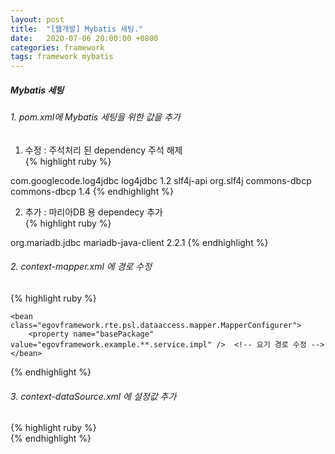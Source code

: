 ```yaml
---
layout: post
title:  "[웹개발] Mybatis 세팅."
date:   2020-07-06 20:00:00 +0800
categories: framework
tags: framework mybatis
---
```


##### Mybatis 세팅

###### 1. pom.xml에 Mybatis 세팅을 위한 값을 추가

1) 수정 : 주석처리 된 dependency 주석 해제  
 {% highlight ruby %}  
 <dependency>
      <groupId>com.googlecode.log4jdbc</groupId>
      <artifactId>log4jdbc</artifactId>
      <version>1.2</version>
      <exclusions>
          <exclusion>
              <artifactId>slf4j-api</artifactId>
              <groupId>org.slf4j</groupId>
          </exclusion>
      </exclusions>
  </dependency>

  <dependency>
      <groupId>commons-dbcp</groupId>
      <artifactId>commons-dbcp</artifactId>
      <version>1.4</version>
  </dependency>
{% endhighlight %}

2) 추가 : 마리아DB 용 dependecy 추가  
{% highlight ruby %}  
  <dependency>
      <groupId>org.mariadb.jdbc</groupId>
      <artifactId>mariadb-java-client</artifactId>
      <version>2.2.1</version>
  </dependency>
{% endhighlight %}

###### 2. context-mapper.xml 에 경로 수정  
{% highlight ruby %}  
<!-- MapperConfigurer setup for MyBatis Database Layer with @Mapper("deptMapper") in DeptMapper Interface -->
 	<bean class="egovframework.rte.psl.dataaccess.mapper.MapperConfigurer">
		<property name="basePackage" value="egovframework.example.**.service.impl" />  <!-- 요기 경로 수정 -->
	</bean>
{% endhighlight %}


###### 3. context-dataSource.xml 에 설정값 추가  
{% highlight ruby %}  
<bean id="dataSource" class="org.apache.commons.dbcp.BasicDataSource" destroy-method="close">
    <property name="driverClassName" value="org.mariadb.jdbc.Driver"/>
    <property name="url" value="jdbc:mariadb://localhost:3306/test" />
    <property name="username" value="root"/>
    <property name="password" value="root"/>
</bean>
{% endhighlight %}


